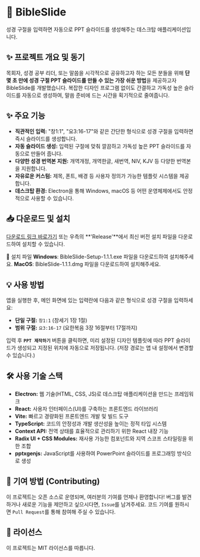 # 📖 BibleSlide

성경 구절을 입력하면 자동으로 PPT 슬라이드를 생성해주는 데스크탑 애플리케이션입니다.

## ✨ 프로젝트 개요 및 동기

목회자, 성경 공부 리더, 또는 말씀을 시각적으로 공유하고자 하는 모든 분들을 위해 **단 몇 초 만에 성경 구절 PPT 슬라이드를 만들 수 있는 가장 쉬운 방법**을 제공하고자 BibleSlide를 개발했습니다. 복잡한 디자인 프로그램 없이도 간결하고 가독성 높은 슬라이드를 자동으로 생성하여, 말씀 준비에 드는 시간을 획기적으로 줄여줍니다.

## ✨ 주요 기능

- **직관적인 입력:** "창1:1", "요3:16-17"와 같은 간단한 형식으로 성경 구절을 입력하면 즉시 슬라이드를 생성합니다.
- **자동 슬라이드 생성:** 입력된 구절에 맞춰 깔끔하고 가독성 높은 PPT 슬라이드를 자동으로 만들어 줍니다.
- **다양한 성경 번역본 지원:** 개역개정, 개역한글, 새번역, NIV, KJV 등 다양한 번역본을 지원합니다.
- **자유로운 커스텀:** 제목, 폰트, 배경 등 사용자 정의가 가능한 템플릿 시스템을 제공합니다.
- **데스크탑 환경:** Electron을 통해 Windows, macOS 등 어떤 운영체제에서도 안정적으로 사용할 수 있습니다.

## 📥 다운로드 및 설치

[다운로드 링크 바로가기](https://github.com/kangdy25/BibleSlide/releases) 또는 우측의 **'Release'**에서 최신 버전 설치 파일을 다운로드하여 설치할 수 있습니다.

💾 설치 파일
**Windows**: BibleSlide-Setup-1.1.1.exe 파일을 다운로드하여 설치해주세요.
**MacOS**: BibleSlide-1.1.1.dmg 파일을 다운로드하여 설치해주세요.

## 💡 사용 방법

앱을 실행한 후, 메인 화면에 있는 입력란에 다음과 같은 형식으로 성경 구절을 입력하세요:

- **단일 구절:** `창1:1` (창세기 1장 1절)
- **범위 구절:** `요3:16-17` (요한복음 3장 16절부터 17절까지)

입력 후 **`PPT 제작하기`** 버튼을 클릭하면, 미리 설정된 디자인 템플릿에 따라 PPT 슬라이드가 생성되고 지정된 위치에 자동으로 저장됩니다. (저장 경로는 앱 내 설정에서 변경할 수 있습니다.)

## 🛠️ 사용 기술 스택

- **Electron:** 웹 기술(HTML, CSS, JS)로 데스크탑 애플리케이션을 만드는 프레임워크
- **React:** 사용자 인터페이스(UI)를 구축하는 프론트엔드 라이브러리
- **Vite:** 빠르고 경량화된 프론트엔드 개발 및 빌드 도구
- **TypeScript:** 코드의 안정성과 개발 생산성을 높이는 정적 타입 시스템
- **Context API:** 전역 상태를 효율적으로 관리하기 위한 React 내장 기능
- **Radix UI + CSS Modules:** 재사용 가능한 컴포넌트와 지역 스코프 스타일링을 위한 조합
- **pptxgenjs:** JavaScript를 사용하여 PowerPoint 슬라이드를 프로그래밍 방식으로 생성

## 🤝 기여 방법 (Contributing)

이 프로젝트는 오픈 소스로 운영되며, 여러분의 기여를 언제나 환영합니다!
버그를 발견하거나 새로운 기능을 제안하고 싶으시다면, `Issue`를 남겨주세요.
코드 기여를 원하시면 `Pull Request`를 통해 참여해 주실 수 있습니다.

## 📄 라이선스

이 프로젝트는 MIT 라이선스를 따릅니다.
